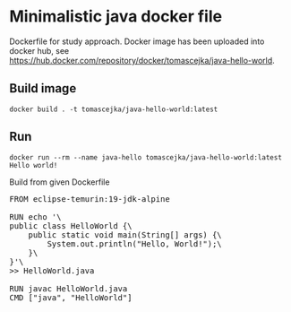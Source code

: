 # Minimalistic java docker file
Dockerfile for study approach. Docker image has been uploaded into docker hub, see https://hub.docker.com/repository/docker/tomascejka/java-hello-world.

## Build image
```
docker build . -t tomascejka/java-hello-world:latest
```

## Run
```
docker run --rm --name java-hello tomascejka/java-hello-world:latest
Hello world!
```
Build from given Dockerfile
<pre>
FROM eclipse-temurin:19-jdk-alpine

RUN echo '\
public class HelloWorld {\
    public static void main(String[] args) {\
        System.out.println("Hello, World!");\
    }\
}'\
&gt;&gt; HelloWorld.java

RUN javac HelloWorld.java
CMD ["java", "HelloWorld"]
</pre>

